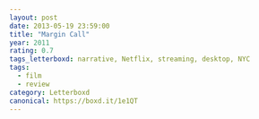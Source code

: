 ```yaml
---
layout: post 
date: 2013-05-19 23:59:00
title: "Margin Call"
year: 2011
rating: 0.7
tags_letterboxd: narrative, Netflix, streaming, desktop, NYC
tags:
  - film
  - review
category: Letterboxd
canonical: https://boxd.it/1e1QT
---
```

